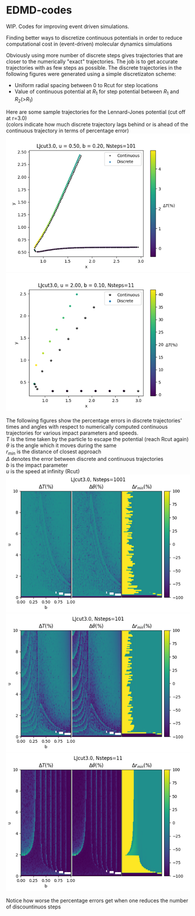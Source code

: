 # EDMD-codes
WIP. Codes for improving event driven simulations.  
  
Finding better ways to discretize continuous potentials in order to reduce computational cost in (event-driven) molecular dynamics simulations  
  
Obviously using more number of discrete steps gives trajectories that are closer to the numerically "exact" trajectories. The job is to get accurate trajectories with as few steps as possible. The discrete trajectories in the following figures were generated using a simple discretizaton scheme:  
* Uniform radial spacing between 0 to Rcut for step locations
* Value of continuous potential at $R_1$ for step potential between $R_1$ and $R_2$(>$R_1$)

  
Here are some sample trajectories for the Lennard-Jones potential (cut off at r=3.0)  
(colors indicate how much discrete trajectory lags behind or is ahead of the continuous trajectory in terms of percentage error)  
![traj_Nsteps_101](https://github.com/anbarsode/EDMD-codes/blob/9596d1c4b43cf8a2ffed69eb8c3785c39ded736d/traj_Nsteps_101.png)
![traj_Nsteps_11](https://github.com/anbarsode/EDMD-codes/blob/9596d1c4b43cf8a2ffed69eb8c3785c39ded736d/traj_Nsteps_11.png)

The following figures show the percentage errors in discrete trajectories' times and angles with respect to numerically computed continuous trajectories for various impact parameters and speeds.  
$T$ is the time taken by the particle to escape the potential (reach Rcut again)  
$\theta$ is the angle which it moves during the same  
$r_{min}$ is the distance of closest approach  
$\Delta$ denotes the error between discrete and continuous trajectories  
$b$ is the impact parameter  
$u$ is the speed at infinity (Rcut)  
![epd_LJ_Nsteps_1001](https://github.com/anbarsode/EDMD-codes/blob/6c910732b88c10441df52ac87b5e6b1c5a445d2f/epd_LJ_Nsteps_1001.png)
![epd_LJ_Nsteps_101](https://github.com/anbarsode/EDMD-codes/blob/6c910732b88c10441df52ac87b5e6b1c5a445d2f/epd_LJ_Nsteps_101.png)
![epd_LJ_Nsteps_11](https://github.com/anbarsode/EDMD-codes/blob/6c910732b88c10441df52ac87b5e6b1c5a445d2f/epd_LJ_Nsteps_11.png)
  
Notice how worse the percentage errors get when one reduces the number of discountinuos steps  
